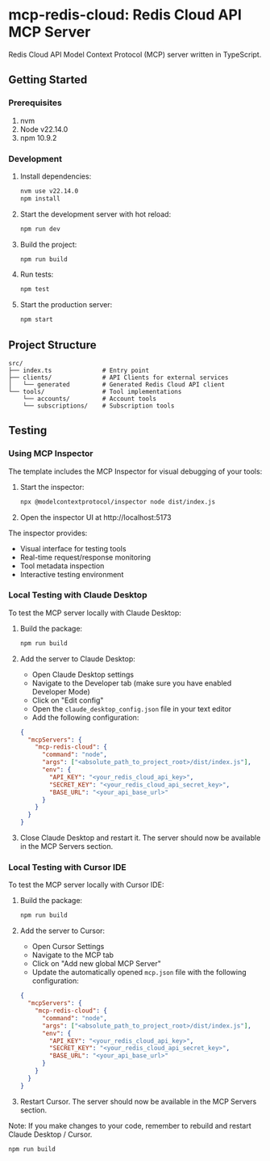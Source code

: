 # mcp-redis-cloud: Redis Cloud API MCP Server


Redis Cloud API Model Context Protocol (MCP) server written in TypeScript.

## Getting Started

### Prerequisites

1. nvm
2. Node v22.14.0
3. npm 10.9.2

### Development

1. Install dependencies:

   ```bash
   nvm use v22.14.0
   npm install
   ```

2. Start the development server with hot reload:

   ```bash
   npm run dev
   ```

3. Build the project:

   ```bash
   npm run build
   ```

4. Run tests:

   ```bash
   npm test
   ```

5. Start the production server:

   ```bash
   npm start
   ```

## Project Structure

```
src/
├── index.ts              # Entry point
├── clients/              # API Clients for external services
│   └── generated         # Generated Redis Cloud API client
└── tools/                # Tool implementations
    └── accounts/         # Account tools
    └── subscriptions/    # Subscription tools
```

## Testing

### Using MCP Inspector

The template includes the MCP Inspector for visual debugging of your tools:

1. Start the inspector:

   ```bash
   npx @modelcontextprotocol/inspector node dist/index.js
   ```

2. Open the inspector UI at http://localhost:5173

The inspector provides:

- Visual interface for testing tools
- Real-time request/response monitoring
- Tool metadata inspection
- Interactive testing environment

### Local Testing with Claude Desktop

To test the MCP server locally with Claude Desktop:

1. Build the package:

   ```bash
   npm run build
   ```

2. Add the server to Claude Desktop:

   - Open Claude Desktop settings
   - Navigate to the Developer tab (make sure you have enabled Developer Mode)
   - Click on "Edit config"
   - Open the `claude_desktop_config.json` file in your text editor
   - Add the following configuration:

   ```json
   {
     "mcpServers": {
       "mcp-redis-cloud": {
         "command": "node",
         "args": ["<absolute_path_to_project_root>/dist/index.js"],
         "env": {
           "API_KEY": "<your_redis_cloud_api_key>",
           "SECRET_KEY": "<your_redis_cloud_api_secret_key>",
           "BASE_URL": "<your_api_base_url>"
         }
       }
     }
   }
   ```

3. Close Claude Desktop and restart it. The server should now be available in the MCP Servers section.

### Local Testing with Cursor IDE

To test the MCP server locally with Cursor IDE:

1. Build the package:

   ```bash
   npm run build
   ```

2. Add the server to Cursor:

   - Open Cursor Settings
   - Navigate to the MCP tab
   - Click on "Add new global MCP Server"
   - Update the automatically opened `mcp.json` file with the following configuration: 

   ```json
   {
     "mcpServers": {
       "mcp-redis-cloud": {
         "command": "node",
         "args": ["<absolute_path_to_project_root>/dist/index.js"],
         "env": {
           "API_KEY": "<your_redis_cloud_api_key>",
           "SECRET_KEY": "<your_redis_cloud_api_secret_key>",
           "BASE_URL": "<your_api_base_url>"
         }
       }
     }
   }
   ```

3. Restart Cursor. The server should now be available in the MCP Servers section.


Note: If you make changes to your code, remember to rebuild and restart Claude Desktop / Cursor.

```bash
npm run build
```
